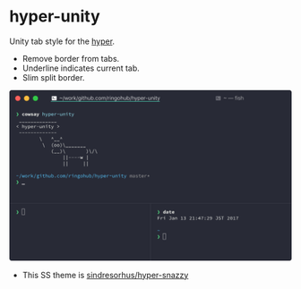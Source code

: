 # hyper-unity

Unity tab style for the [hyper](https://hyper.is/).

- Remove border from tabs.
- Underline indicates current tab.
- Slim split border.

![ScreenShot](./ScreenShot.png)
- This SS theme is [sindresorhus/hyper-snazzy](https://github.com/sindresorhus/hyper-snazzy)
